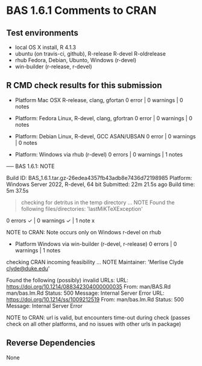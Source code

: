 # BAS 1.6.1 Comments to CRAN

## Test environments

* local OS X install, R 4.1.3
* ubuntu  (on travis-ci, github), R-release R-devel R-oldrelease
* rhub Fedora, Debian, Ubunto, Windows (r-devel)
* win-builder (r-release, r-devel)

## R CMD check results for this submission

* Platform Mac OSX R-release, clang, gfortan 0 error | 0 warnings | 0 notes 

* Platform:   Fedora Linux, R-devel, clang, gfortran  0 error | 0 warnings | 0 notes  
  
* Platform:   Debian Linux, R-devel, GCC ASAN/UBSAN  0 error | 0 warnings | 0 notes  

* Platform:   Windows via rhub (r-devel)  0 errors | 0 warnings  | 1 notes 

── BAS 1.6.1: NOTE

  Build ID:   BAS_1.6.1.tar.gz-26edea4357fb43adb8e7436d72198985
  Platform:   Windows Server 2022, R-devel, 64 bit
  Submitted:  22m 21.5s ago
  Build time: 5m 37.5s

> checking for detritus in the temp directory ... NOTE
  Found the following files/directories:
    'lastMiKTeXException'

0 errors ✓ | 0 warnings ✓ | 1 note x

NOTE to CRAN:  Note occurs only on Windows r-devel on rhub

* Platform Windows via win-builder (r-devel, r-release)  0 errors | 0 warnings  | 1 notes 

checking CRAN incoming feasibility ... NOTE
Maintainer: 'Merlise Clyde <clyde@duke.edu>'

Found the following (possibly) invalid URLs:
  URL: https://doi.org/10.1214/088342304000000035
    From: man/BAS.Rd
          man/bas.lm.Rd
    Status: 500
    Message: Internal Server Error
  URL: https://doi.org/10.1214/ss/1009212519
    From: man/bas.lm.Rd
    Status: 500
    Message: Internal Server Error

NOTE to CRAN:  url is valid,  but encounters time-out during check (passes check on all other platforms, and no issues with other urls in package)


## Reverse Dependencies

 
None

